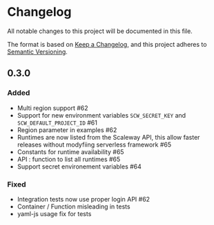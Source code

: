 # Changelog

All notable changes to this project will be documented in this file.

The format is based on [Keep a Changelog](https://keepachangelog.com/en/1.0.0/),
and this project adheres to [Semantic Versioning](https://semver.org/spec/v2.0.0.html).

## 0.3.0

### Added

- Multi region support #62
- Support for new environment variables `SCW_SECRET_KEY` and `SCW_DEFAULT_PROJECT_ID` #61
- Region parameter in examples #62
- Runtimes are now listed from the Scaleway API, this allow faster releases without modyfiing serverless framework #65
- Constants for runtime availability #65
- API : function to list all runtimes #65
- Support secret environement variables #64

### Fixed

- Integration tests now use proper login API #62
- Container / Function misleading in tests
- yaml-js usage fix for tests
